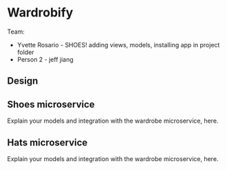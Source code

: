 # Wardrobify

Team:

* Yvette Rosario - SHOES! adding views, models, installing app in project folder
* Person 2 - jeff jiang

## Design

## Shoes microservice

Explain your models and integration with the wardrobe
microservice, here.

## Hats microservice

Explain your models and integration with the wardrobe
microservice, here.
